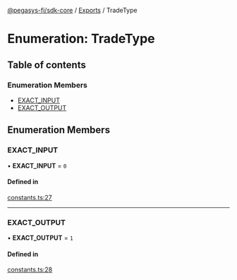 [@pegasys-fi/sdk-core](../README.md) / [Exports](../modules.md) / TradeType

# Enumeration: TradeType

## Table of contents

### Enumeration Members

- [EXACT\_INPUT](TradeType.md#exact_input)
- [EXACT\_OUTPUT](TradeType.md#exact_output)

## Enumeration Members

### EXACT\_INPUT

• **EXACT\_INPUT** = ``0``

#### Defined in

[constants.ts:27](https://github.com/Jingo-Finance/sdk-core/blob/9997e88/src/constants.ts#L27)

___

### EXACT\_OUTPUT

• **EXACT\_OUTPUT** = ``1``

#### Defined in

[constants.ts:28](https://github.com/Jingo-Finance/sdk-core/blob/9997e88/src/constants.ts#L28)
